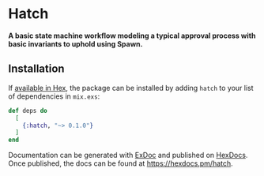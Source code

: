 # Hatch

**A basic state machine workflow modeling a typical approval process with basic invariants to uphold using Spawn.**

## Installation

If [available in Hex](https://hex.pm/docs/publish), the package can be installed
by adding `hatch` to your list of dependencies in `mix.exs`:

```elixir
def deps do
  [
    {:hatch, "~> 0.1.0"}
  ]
end
```

Documentation can be generated with [ExDoc](https://github.com/elixir-lang/ex_doc)
and published on [HexDocs](https://hexdocs.pm). Once published, the docs can
be found at <https://hexdocs.pm/hatch>.

